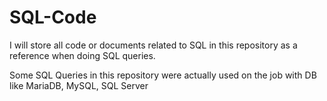 # SQL-Code

I will store all code or documents related to SQL in this repository as a reference when doing SQL queries.

Some SQL Queries in this repository were actually used on the job with DB like MariaDB, MySQL, SQL Server
